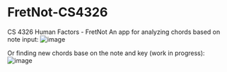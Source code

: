 # FretNot-CS4326
CS 4326 Human Factors - FretNot
An app for analyzing chords based on note input:
![image](https://user-images.githubusercontent.com/70240503/235401049-ebc8fc15-c4f3-44f8-a9ea-5db47bddc4bd.png)

Or finding new chords base on the note and key (work in progress):
![image](https://user-images.githubusercontent.com/70240503/235401244-df22b9c6-8397-405e-98ee-69e03221141d.png)
